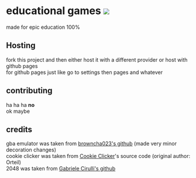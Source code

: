 # educational games <img src="https://img.shields.io/badge/bored-yes-critical?style=for-the-badge&logo=appveyor"/>
made for epic education 100%
## Hosting
fork this project and then either host it with a different provider or host with github pages <br>
for github pages just like go to settings then pages and whatever
## contributing
ha ha ha **no** <br>
ok maybe
## credits
gba emulator was taken from [browncha023's github](https://github.com/Browncha023/GBA) (made very minor decoration changes) <br>
cookie clicker was taken from [Cookie Clicker](https://orteil.dashnet.org/cookieclicker/)'s source code (original author: Orteil) <br>
2048 was taken from [Gabriele Cirulli's github](https://github.com/gabrielecirulli/2048)

